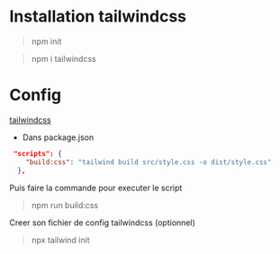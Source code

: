 # Installation tailwindcss

> npm init

> npm i tailwindcss

# Config

[tailwindcss](https://tailwindcss.com/docs/installation/)

- Dans package.json 

```JSON
 "scripts": {
    "build:css": "tailwind build src/style.css -o dist/style.css"
  },
```

Puis faire la commande pour executer le script

> npm run build:css

Creer son fichier de config tailwindcss (optionnel)

> npx tailwind init